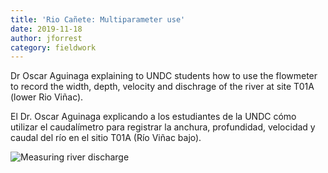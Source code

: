 ```yaml
---
title: 'Rio Cañete: Multiparameter use'
date: 2019-11-18
author: jforrest
category: fieldwork
---
```


Dr Oscar Aguinaga explaining to UNDC students how to use the flowmeter to record the width, depth, velocity and dischrage of the river at site T01A (lower Rio Viñac).

El Dr. Oscar Aguinaga explicando a los estudiantes de la UNDC cómo utilizar el caudalímetro para registrar la anchura, profundidad, velocidad y caudal del río en el sitio T01A (Río Viñac bajo).

![Measuring river discharge](/assets/posts/nov2019_multiparameter.JPG)



